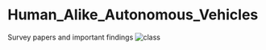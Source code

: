 # Human_Alike_Autonomous_Vehicles
Survey papers and important findings
![class](https://user-images.githubusercontent.com/62209437/122669999-07387a80-d1c0-11eb-8749-6b7d31b029af.png)
